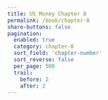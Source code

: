 ```yaml
---
title: US Money Chapter 8
permalink: /book/chapter-8
share-buttons: false
pagination:
  enabled: true
  category: chapter-8
  sort_field: 'chapter-number'
  sort_reverse: false
  per_page: 500
  trail:
    before: 2
    after: 2
---
```

